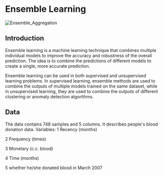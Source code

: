 # Ensemble Learning
![Ensemble_Aggregation](https://user-images.githubusercontent.com/108134942/227367775-a5998ed7-6e77-4c3a-b8ed-a1f1c7151f46.png)


## Introduction
Ensemble learning is a machine learning technique that combines multiple individual models to improve the accuracy and robustness of the overall prediction. The idea is to combine the predictions of different models to create a single, more accurate prediction.

Ensemble learning can be used in both supervised and unsupervised learning problems. In supervised learning, ensemble methods are used to combine the outputs of multiple models trained on the same dataset, while in unsupervised learning, they are used to combine the outputs of different clustering or anomaly detection algorithms.

## Data
The data contains 748 samples and 5 columns. It describes people's blood donation data.
Variables:
1 Recency (months)	

2 Frequency (times)	

3 Monetary (c.c. blood)	

4 Time (months)	

5 whether he/she donated blood in March 2007
